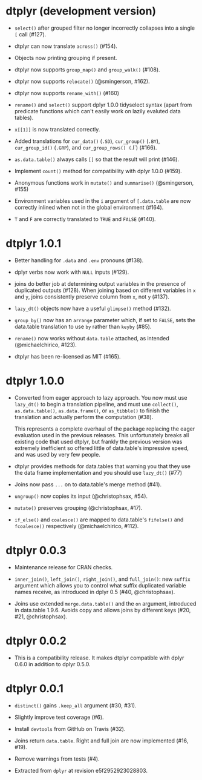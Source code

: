 # dtplyr (development version)

* `select()` after grouped filter no longer incorrectly collapses into a single
  `[` call (#127).

* dtplyr can now translate `across()` (#154).

* Objects now printing grouping if present.

* dtplyr now supports `group_map()` and `group_walk()` (#108).

* dtplyr now supports `relocate()` (@smingerson, #162).

* dtplyr now supports `rename_with()` (#160)

* `rename()` and `select()` support dplyr 1.0.0 tidyselect syntax (apart from
  predicate functions which can't easily work on lazily evaluted data tables).

* `x[[1]]` is now translated correctly.

* Added translations for `cur_data()` (`.SD`), `cur_group()` (`.BY`),
  `cur_group_id()` (`.GRP`), and `cur_group_rows() (`.I`) (#166).

* `as.data.table()` always calls `[]` so that the result will print (#146). 

* Implement `count()` method for compatibility with dplyr 1.0.0 (#159).

* Anonymous functions work in `mutate()` and `summarise()` (@smingerson, #155)

* Environment variables used in the `i` argument of `[.data.table` are
  now correctly inlined when not in the global environment (#164).

* `T` and `F` are correctly translated to `TRUE` and `FALSE` (#140).

# dtplyr 1.0.1

* Better handling for `.data` and `.env` pronouns (#138).

* dplyr verbs now work with `NULL` inputs (#129).

* joins do better job at determining output variables in the presence of 
  duplicated outputs (#128). When joining based on different variables in `x` 
  and `y`, joins consistently preserve column from `x`, not `y` (#137).

* `lazy_dt()` objects now have a useful `glimpse()` method (#132).

* `group_by()` now has an `arrange` parameter which, if set to `FALSE`, sets 
  the data.table translation to use `by` rather than `keyby` (#85).

* `rename()` now works without `data.table` attached, as intended 
  (@michaelchirico, #123).

* dtplyr has been re-licensed as MIT (#165).  

# dtplyr 1.0.0

*   Converted from eager approach to lazy approach. You now must use `lazy_dt()`
    to begin a translation pipeline, and must use `collect()`, `as.data.table()`, 
    `as.data.frame()`, or `as_tibble()` to finish the translation and actually
    perform the computation (#38).
    
    This represents a complete overhaul of the package replacing the eager 
    evaluation used in the previous releases. This unfortunately breaks all
    existing code that used dtplyr, but frankly the previous version was 
    extremely inefficient so offered little of data.table's impressive speed,
    and was used by very few people.

* dtplyr provides methods for data.tables that warning you that they use the
  data frame implementation and you should use `lazy_dt()` (#77)

* Joins now pass `...` on to data.table's merge method (#41).

* `ungroup()` now copies its input (@christophsax, #54).

* `mutate()` preserves grouping (@christophsax, #17).

* `if_else()` and `coalesce()` are mapped to data.table's `fifelse()` and 
  `fcoalesce()` respectively (@michaelchirico, #112).

# dtplyr 0.0.3

- Maintenance release for CRAN checks.

- `inner_join()`, `left_join()`, `right_join()`, and `full_join()`: new `suffix`
  argument which allows you to control what suffix duplicated variable names
  receive, as introduced in dplyr 0.5 (#40, @christophsax).

- Joins use extended `merge.data.table()` and the `on` argument, introduced in
  data.table 1.9.6. Avoids copy and allows joins by different keys (#20, #21,
  @christophsax).

# dtplyr 0.0.2

- This is a compatibility release. It makes dtplyr compatible with
  dplyr 0.6.0 in addition to dplyr 0.5.0.


# dtplyr 0.0.1

- `distinct()` gains `.keep_all` argument (#30, #31).

- Slightly improve test coverage (#6).

- Install `devtools` from GitHub on Travis (#32).

- Joins return `data.table`. Right and full join are now implemented (#16, #19).

- Remove warnings from tests (#4).

- Extracted from `dplyr` at revision e5f2952923028803.
